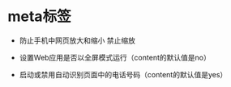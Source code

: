 # meta标签

+ 防止手机中网页放大和缩小 禁止缩放

    <meta content="width=device-width, initial-scale=1.0, minimum-scale=1.0,maximum-scale=1.0,user-scalable=no" name="viewport"/>

+ 设置Web应用是否以全屏模式运行（content的默认值是no）

    <meta name="apple-mobile-web-app-capable" content="yes">

+ 启动或禁用自动识别页面中的电话号码（content的默认值是yes）

    <meta name="format-detection" content="telephone=no">
